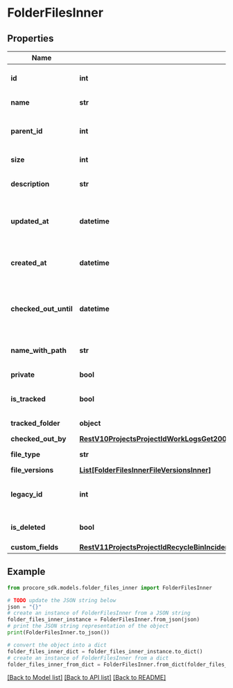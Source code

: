 # FolderFilesInner


## Properties

Name | Type | Description | Notes
------------ | ------------- | ------------- | -------------
**id** | **int** | The unique identifier of the file. | [optional] 
**name** | **str** | Name of the file. | [optional] 
**parent_id** | **int** | The unique identifier of the file parent. | [optional] 
**size** | **int** | File size in bytes. | [optional] 
**description** | **str** | A description of the file. | [optional] 
**updated_at** | **datetime** | File updated datetime in ISO8601 format. | [optional] 
**created_at** | **datetime** | File created datetime in ISO8601 format. | [optional] 
**checked_out_until** | **datetime** | File checked out until datetime in ISO8601 format. | [optional] 
**name_with_path** | **str** | Full file path with filename. | [optional] 
**private** | **bool** | File private status | [optional] 
**is_tracked** | **bool** | If true, file is being tracked. | [optional] 
**tracked_folder** | **object** | Folder watchers | [optional] 
**checked_out_by** | [**RestV10ProjectsProjectIdWorkLogsGet200ResponseInnerCreatedBy**](RestV10ProjectsProjectIdWorkLogsGet200ResponseInnerCreatedBy.md) |  | [optional] 
**file_type** | **str** | Type of the file. | [optional] 
**file_versions** | [**List[FolderFilesInnerFileVersionsInner]**](FolderFilesInnerFileVersionsInner.md) |  | [optional] 
**legacy_id** | **int** | The unique identifier of the legacy file. | [optional] 
**is_deleted** | **bool** | If true, file is in the recycle bin. | [optional] 
**custom_fields** | [**RestV11ProjectsProjectIdRecycleBinIncidentsWitnessStatementsGet200ResponseInnerCustomFields**](RestV11ProjectsProjectIdRecycleBinIncidentsWitnessStatementsGet200ResponseInnerCustomFields.md) |  | [optional] 

## Example

```python
from procore_sdk.models.folder_files_inner import FolderFilesInner

# TODO update the JSON string below
json = "{}"
# create an instance of FolderFilesInner from a JSON string
folder_files_inner_instance = FolderFilesInner.from_json(json)
# print the JSON string representation of the object
print(FolderFilesInner.to_json())

# convert the object into a dict
folder_files_inner_dict = folder_files_inner_instance.to_dict()
# create an instance of FolderFilesInner from a dict
folder_files_inner_from_dict = FolderFilesInner.from_dict(folder_files_inner_dict)
```
[[Back to Model list]](../README.md#documentation-for-models) [[Back to API list]](../README.md#documentation-for-api-endpoints) [[Back to README]](../README.md)


